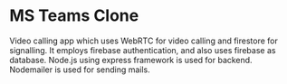 # MS Teams Clone 
Video calling app which uses WebRTC for video calling and firestore for signalling. It employs firebase authentication, and also uses firebase as database. Node.js using express framework is used for backend. Nodemailer is used for sending mails.